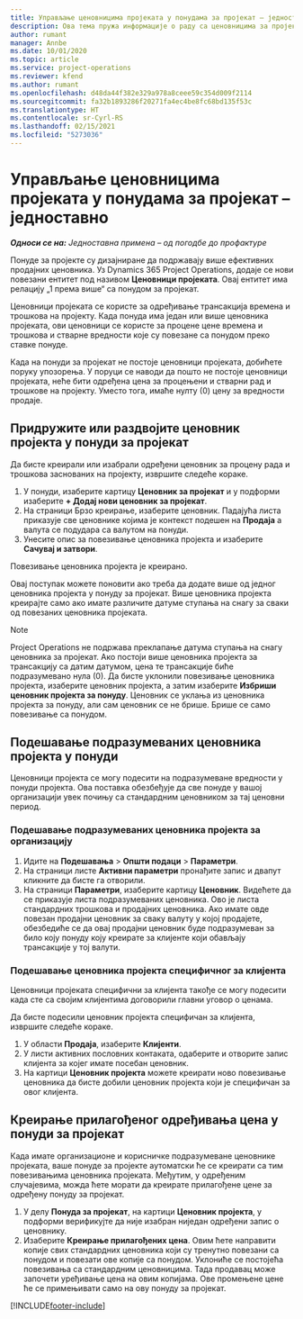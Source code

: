 ```yaml
---
title: Управљање ценовницима пројеката у понудама за пројекат – једноставно
description: Ова тема пружа информације о раду са ценовницима за пројекат у понудама. (Sales)
author: rumant
manager: Annbe
ms.date: 10/01/2020
ms.topic: article
ms.service: project-operations
ms.reviewer: kfend
ms.author: rumant
ms.openlocfilehash: d48da44f382e329a978a8ceee59c354d009f2114
ms.sourcegitcommit: fa32b1893286f20271fa4ec4be8fc68bd135f53c
ms.translationtype: HT
ms.contentlocale: sr-Cyrl-RS
ms.lasthandoff: 02/15/2021
ms.locfileid: "5273036"
---
```

# <a name="manage-project-price-lists-on-project-quotes---lite"></a>Управљање ценовницима пројеката у понудама за пројекат – једноставно

_**Односи се на:** Једноставна примена – од погодбе до профактуре_

Понуде за пројекте су дизајниране да подржавају више ефективних продајних ценовника. Уз Dynamics 365 Project Operations, додаје се нови повезани ентитет под називом **Ценовници пројеката**. Овај ентитет има релацију „1 према више“ са понудом за пројекат.

Ценовници пројеката се користе за одређивање трансакција времена и трошкова на пројекту. Када понуда има један или више ценовника пројеката, ови ценовници се користе за процене цене времена и трошкова и стварне вредности које су повезане са понудом преко ставке понуде.

Када на понуди за пројекат не постоје ценовници пројеката, добићете поруку упозорења. У поруци се наводи да пошто не постоје ценовници пројеката, неће бити одређена цена за процењени и стварни рад и трошкове на пројекту. Уместо тога, имаће нулту (0) цену за вредности продаје.

## <a name="associate-or-disassociate-a-project-price-list-on-a-project-quote"></a>Придружите или раздвојите ценовник пројекта у понуди за пројекат

Да бисте креирали или изабрали одређени ценовник за процену рада и трошкова заснованих на пројекту, извршите следеће кораке.

1. У понуди, изаберите картицу **Ценовник за пројекат** и у подформи изаберите **+ Додај нови ценовник за пројекат**.
2. На страници Брзо креирање, изаберите ценовник. Падајућа листа приказује све ценовнике којима је контекст подешен на **Продаја** а валута се подудара са валутом на понуди.
4. Унесите опис за повезивање ценовника пројекта и изаберите **Сачувај и затвори**.

Повезивање ценовника пројекта је креирано.

Овај поступак можете поновити ако треба да додате више од једног ценовника пројекта у понуду за пројекат. Више ценовника пројекта креирајте само ако имате различите датуме ступања на снагу за сваки од повезаних ценовника пројеката.

> [!NOTE]
> Project Operations не подржава преклапање датума ступања на снагу ценовника за пројекат. Ако постоји више ценовника пројекта за трансакцију са датим датумом, цена те трансакције биће подразумевано нула (0).
Да бисте уклонили повезивање ценовника пројекта, изаберите ценовник пројекта, а затим изаберите **Избриши ценовник пројекта за понуду**. Ценовник се уклања из ценовника пројекта за понуду, али сам ценовник се не брише. Брише се само повезивање са понудом.

## <a name="set-up-default-project-price-lists-on-a-quote"></a>Подешавање подразумеваних ценовника пројекта у понуди

Ценовници пројекта се могу подесити на подразумеване вредности у понуди пројекта. Ова поставка обезбеђује да све понуде у вашој организацији увек почињу са стандардним ценовником за тај ценовни период.

### <a name="set-up-organizational-default-for-project-price-lists"></a>Подешавање подразумеваних ценовника пројекта за организацију

1. Идите на **Подешавања** > **Општи подаци** > **Параметри**.
2. На страници листе **Активни параметри** пронађите запис и двапут кликните да бисте га отворили. 
3. На страници **Параметри**, изаберите картицу **Ценовник**. Видећете да се приказује листа подразумеваних ценовника. Ово је листа стандардних трошкова и продајних ценовника. Ако имате овде повезан продајни ценовник за сваку валуту у којој продајете, обезбедиће се да овај продајни ценовник буде подразумеван за било коју понуду коју креирате за клијенте који обављају трансакције у тој валути.

### <a name="set-up-customer-specific-project-price-lists"></a>Подешавање ценовника пројекта специфичног за клијента

Ценовници пројеката специфични за клијента такође се могу подесити када сте са својим клијентима договорили главни уговор о ценама.

Да бисте подесили ценовник пројекта специфичан за клијента, извршите следеће кораке.

1. У области **Продаја**, изаберите **Клијенти**.
2. У листи активних пословних контаката, одаберите и отворите запис клијента за којег имате посебан ценовник.
3. На картици **Ценовник пројекта** можете креирати ново повезивање ценовника да бисте добили ценовник пројекта који је специфичан за овог клијента.

## <a name="create-custom-pricing-on-a-project-quote"></a>Креирање прилагођеног одређивања цена у понуди за пројекат

Када имате организационе и корисничке подразумеване ценовнике пројеката, ваше понуде за пројекте аутоматски ће се креирати са тим повезивањима ценовника пројеката. Међутим, у одређеним случајевима, можда ћете морати да креирате прилагођене цене за одређену понуду за пројекат. 

1. У делу **Понуда за пројекат**, на картици **Ценовник пројекта**, у подформи верификујте да није изабран ниједан одређени запис о ценовнику.
2. Изаберите **Креирање прилагођених цена**. Овим ћете направити копије свих стандардних ценовника који су тренутно повезани са понудом и повезати ове копије са понудом. Уклониће се постојећа повезивања са стандардним ценовницима. Тада продавац може започети уређивање цена на овим копијама. Ове промењене цене ће се примењивати само на ову понуду за пројекат.


[!INCLUDE[footer-include](../../includes/footer-banner.md)]
